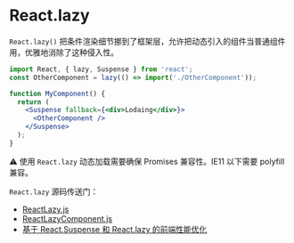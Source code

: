 # React.lazy

`React.lazy()` 把条件渲染细节挪到了框架层，允许把动态引入的组件当普通组件用，优雅地消除了这种侵入性。

```jsx
import React, { lazy, Suspense } from 'react';
const OtherComponent = lazy(() => import('./OtherComponent'));

function MyComponent() {
  return (
    <Suspense fallback={<div>Lodaing</div>}>
      <OtherComponent />
    </Suspense>
  );
}
```

⚠️ 使用 `React.lazy` 动态加载需要确保 Promises 兼容性。IE11 以下需要 polyfill 兼容。

`React.lazy` 源码传送门：

- [ReactLazy.js](https://github.com/facebook/react/blob/master/packages/react/src/ReactLazy.js)
- [ReactLazyComponent.js](https://github.com/facebook/react/blob/master/packages/shared/ReactLazyComponent.js)
- [基于 React.Suspense 和 React.lazy 的前端性能优化](https://mp.weixin.qq.com/s/uh4UOlGsInYqOKVTYnJySQ)
